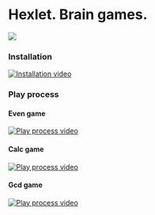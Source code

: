 Hexlet. Brain games.
======================

<a href="https://codeclimate.com/github/DeveloperGeorg/php-project-lvl1/maintainability"><img src="https://api.codeclimate.com/v1/badges/a1b284c95b902dc679be/maintainability" /></a>

### Installation
[![Installation video](https://i.paste.pics/afbc397f92c066636fecf5cd4a71edc0.png?trs=9525980e4087a3ec14e8632d0e4ba14812bb664b488e3d231347042fab02a0e7)](https://asciinema.org/a/ivN4IXmONm99R07MZbdXMjuGh)

### Play process
#### Even game
[![Play process video](https://i.paste.pics/afbc397f92c066636fecf5cd4a71edc0.png?trs=9525980e4087a3ec14e8632d0e4ba14812bb664b488e3d231347042fab02a0e7)](https://asciinema.org/a/dzUmONg3V083D5kFwXfs68M8B)

#### Calc game
[![Play process video](https://i.paste.pics/afbc397f92c066636fecf5cd4a71edc0.png?trs=9525980e4087a3ec14e8632d0e4ba14812bb664b488e3d231347042fab02a0e7)](https://asciinema.org/a/PR7t2qUVyGFPU4e5CNUvmHJ0L)

#### Gcd game
[![Play process video](https://i.paste.pics/afbc397f92c066636fecf5cd4a71edc0.png?trs=9525980e4087a3ec14e8632d0e4ba14812bb664b488e3d231347042fab02a0e7)](https://asciinema.org/a/ZIAIk1BnBZf16NH2bebYVhhRR)

